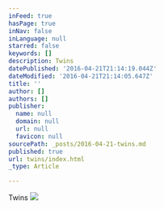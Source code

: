 ```yaml
---
inFeed: true
hasPage: true
inNav: false
inLanguage: null
starred: false
keywords: []
description: Twins
datePublished: '2016-04-21T21:14:19.044Z'
dateModified: '2016-04-21T21:14:05.647Z'
title: ''
author: []
authors: []
publisher:
  name: null
  domain: null
  url: null
  favicon: null
sourcePath: _posts/2016-04-21-twins.md
published: true
url: twins/index.html
_type: Article

---
```

Twins
![](https://the-grid-user-content.s3-us-west-2.amazonaws.com/5c58ccff-1da9-4fa1-a3f7-00103f9964a0.jpg)